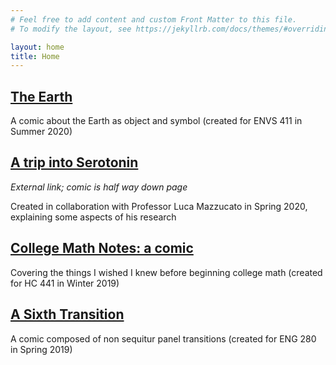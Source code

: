 ```yaml
---
# Feel free to add content and custom Front Matter to this file.
# To modify the layout, see https://jekyllrb.com/docs/themes/#overriding-theme-defaults

layout: home
title: Home
---
```


[The Earth](earth/2020/08/17/0)
----------

A comic about the Earth as object and symbol (created for ENVS 411
in Summer 2020)

[A trip into Serotonin](https://comics.uoregon.edu/?page_id=2090)
----------------------

*External link; comic is half way down page* 

Created in collaboration with
Professor Luca Mazzucato in Spring 2020, explaining some aspects 
of his research

[College Math Notes: a comic](math/2020/09/13/0)
----------------------------

Covering the things I wished I knew before beginning college
math (created for HC 441 in Winter 2019)

[A Sixth Transition](sixth/2020/09/30/0)
-------------------

A comic composed of non sequitur panel transitions (created for ENG
280 in Spring 2019)

